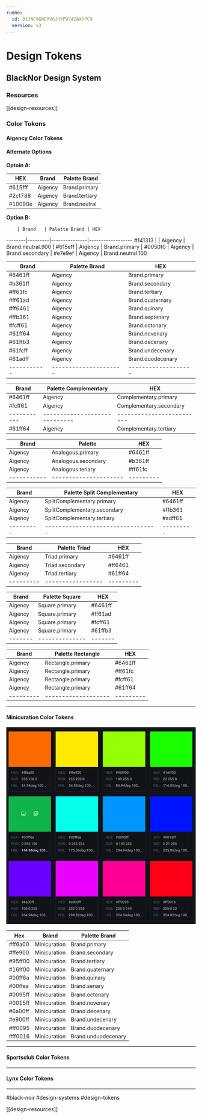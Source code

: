 ```yaml
---
runme:
  id: 01JNE9GNERV8JHYP974ZAXHPC9
  version: v3
---
```


# Design Tokens

## BlackNor Design System

### Resources

[[design-resources]]

### Color Tokens

#### Aigency Color Tokens

<!-- *TODO: Neutral & Semantic Color Tokens -->

#### Alternate Options

**Optoin A:**

| HEX     | Brand   | Palette Brand  |
|---------|---------|----------------|
| #615fff | Aigency | Brand.primary  |
| #2cf788 | Aigency | Brand.tertiary |
| #10090e | Aigency | Brand.neutral  |

**Option B:**

        | Brand   | Palette Brand | HEX

--------|---------|---------------|------------------
#141313 |         | Aigency       | Brand.neutral.900
| #615eff | Aigency       | Brand.primary
| #0050f0 | Aigency       | Brand.secondary
| #e7e9ef | Aigency       | Brand.neutral.100

| Brand       | Palette Brand         | HEX                 |
|-------------|-----------------------|---------------------|
| #6461ff     | Aigency               | Brand.primary       |
| #b361ff     | Aigency               | Brand.secondary     |
| #ff61fc     | Aigency               | Brand.tertiary      |
| #ff61ad     | Aigency               | Brand.quaternary    |
| #ff6461     | Aigency               | Brand.quinary       |
| #ffb361     | Aigency               | Brand.septenary     |
| #fcff61     | Aigency               | Brand.octonary      |
| #61ff64     | Aigency               | Brand.novenary      |
| #61ffb3     | Aigency               | Brand.decenary      |
| #61fcff     | Aigency               | Brand.undecenary    |
| #61adff     | Aigency               | Brand.duodecenary   |
| ----------- | --------------------- | ------------------- |

| Brand       | Palette Complementary         | HEX                       |
|-------------|-------------------------------|---------------------------|
| #6461ff     | Aigency                       | Complementary.primary     |
| #fcff61     | Aigency                       | Complementary.secondary   |
| ----------- | ----------------------------- | ------------------------- |
| #61ff64     | Aigency                       | Complementary.tertiary    |

| Brand       | Palette               | HEX       |
|-------------|-----------------------|-----------|
| Aigency     | Analogous.primary     | #6461ff   |
| Aigency     | Analogous.secondary   | #b361ff   |
| Aigency     | Analogous.teriary     | #ff61fc   |
| ----------- | --------------------- | --------- |

| Brand     | Palette Split Complementary       | HEX       |
|-----------|-----------------------------------|-----------|
| Aigency   | SplitComplementary.primary        | #6461ff   |
| Aigency   | SplitComplementary.secondary      | #ffb361   |
| Aigency   | SplitComplementary.tertiary       | #adff61   |
| --------- | --------------------------------- | --------- |

| Brand     | Palette Triad     | HEX       |
|-----------|-------------------|-----------|
| Aigency   | Triad.primary     | #6461ff   |
| Aigency   | Triad.secondary   | #ff6461   |
| Aigency   | Triad.tertiary    | #61ff64   |
| --------- | ----------------- | --------- |

| Brand   | Palette Square | HEX     |
|---------|----------------|---------|
| Aigency | Square.primary | #6461ff |
| Aigency | Square.primary | #ff61ad |
| Aigency | Square.primary | #fcff61 |
| Aigency | Square.primary | #61ffb3 |
| ------- | -------------- | ------- |

| Brand     | Palette Rectangle   | HEX       |
|-----------|---------------------|-----------|
| Aigency   | Rectangle.primary   | #6461ff   |
| Aigency   | Rectangle.primary   | #ff61fc   |
| Aigency   | Rectangle.primary   | #fcff61   |
| Aigency   | Rectangle.primary   | #61ff64   |
| --------- | ------------------- | --------- |

---

#### Minicuration Color Tokens

<img src="minicuration-color-palette.png" alt="minicuration-color-palatte">

| Hex     | Brand        | Palette Brand       |
|---------|--------------|---------------------|
| #ff6a00 | Minicuration | Brand.primary       |
| #ffe900 | Minicuration | Brand.secondary     |
| #95ff00 | Minicuration | Brand.tertiary      |
| #16ff00 | Minicuration | Brand.quaternary    |
| #00ff6a | Minicuration | Brand.quinary       |
| #00ffea | Minicuration | Brand.senary        |
| #0095ff | Minicuration | Brand.octonary      |
| #0015ff | Minicuration | Brand.novenary      |
| #6a00ff | Minicuration | Brand.decenary      |
| #e900ff | Minicuration | Brand.undecenary    |
| #ff0095 | Minicuration | Brand.duodecenary   |
| #ff0016 | Minicuration | Brand.unduodecenary |

---

#### Sportsclub Color Tokens

---

#### Lynx Color Tokens

---

#black-noir #design-systems #design-tokens

[[design-resources]]